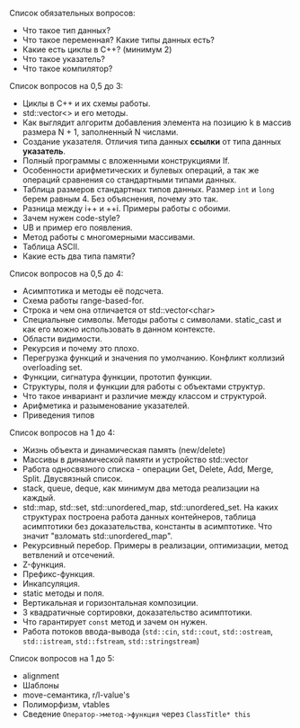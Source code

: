 Список обязательных вопросов:

- Что такое тип данных? 
- Что такое переменная? Какие типы данных есть?
- Какие есть циклы в C++? (минимум 2)
- Что такое указатель? 
- Что такое компилятор?

Список вопросов на 0,5 до 3:
- Циклы в C++ и их схемы работы.
- std::vector<> и его методы. 
- Как выглядит алгоритм добавления элемента на позицию k в массив размера N + 1, заполненный N числами.
- Создание указателя. Отличия типа данных **ссылки** от типа данных **указатель**.
- Полный программы с вложенными конструкциями If.
- Особенности арифметических и булевых операций, а так же операций сравнения со стандартными типами данных.
- Таблица размеров стандартных типов данных. Размер `int` и `long` берем равным 4. Без объяснения, почему это так.
- Разница между i++ и ++i. Примеры работы с обоими.
- Зачем нужен code-style? 
- UB и пример его появления.
- Метод работы с многомерными массивами.
- Таблица ASCII.
- Какие есть два типа памяти? 

Список вопросов на 0,5 до 4:
- Асимптотика и методы её подсчета.
- Схема работы range-based-for.
- Строка и чем она отличается от std::vector\<char>
- Специальные символы. Методы работы с символами. static_cast и как его можно использовать в данном контексте.
- Области видимости.
- Рекурсия и почему это плохо.
- Перегрузка функций и значения по умолчанию. Конфликт коллизий overloading set.
- Функции, сигнатура функции, прототип функции.
- Структуры, поля и функции для работы с объектами структур.
- Что такое инвариант и различие между классом и структурой.
- Арифметика и разыменование указателей.
- Приведения типов

Список вопросов на 1 до 4:
- Жизнь объекта и динамическая память (new/delete)
- Массивы в динамической памяти и устройство std::vector
- Работа односвязного списка - операции Get, Delete, Add, Merge, Split. Двусвязный список.
- stack, queue, deque, как минимум два метода реализации на каждый. 
- std::map, std::set, std::unordered_map, std::unordered_set. На каких структурах построена работа данных контейнеров, таблица асимптотики без доказательства, константы в асимптотике. Что значит "взломать std::unordered_map".
- Рекурсивный перебор. Примеры в реализации, оптимизации, метод ветвлений и отсечений.
- Z-функция.
- Префикс-функция.
- Инкапсуляция.
- static методы и поля.
- Вертикальная и горизонтальная композиции.
- 3 квадратичные сортировки, доказательство асимптотики.
- Что гарантирует `const` метод и зачем он нужен. 
- Работа потоков ввода-вывода (`std::cin`, `std::cout`, `std::ostream`, `std::istream`, `std::fstream`, `std::stringstream`)

Список вопросов на 1 до 5:
- alignment
- Шаблоны
- move-семантика, r/l-value's
- Полиморфизм, vtables
- Сведение `Оператор->метод->функция` через `СlassTitle* this`